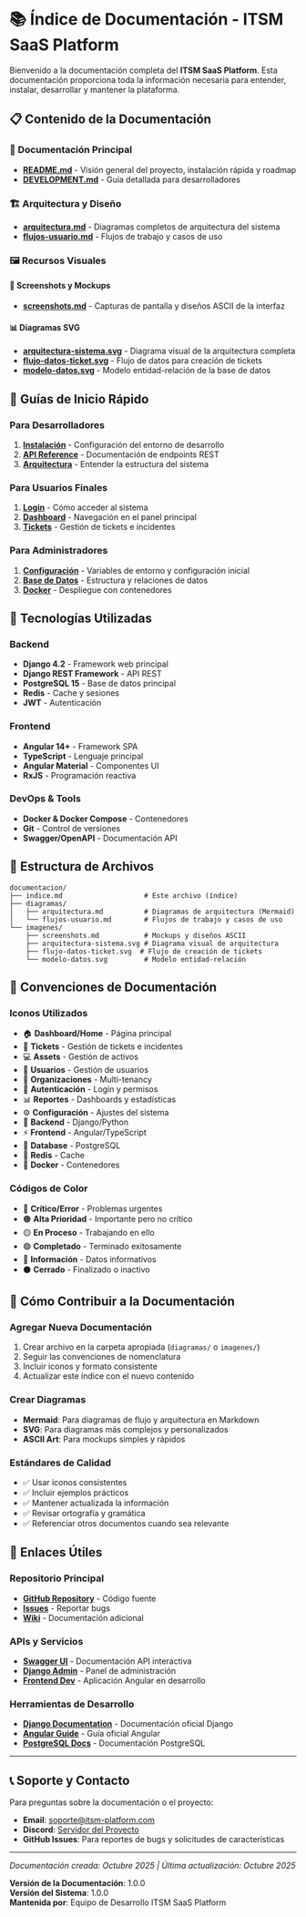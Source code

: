 # 📚 Índice de Documentación - ITSM SaaS Platform

Bienvenido a la documentación completa del **ITSM SaaS Platform**. Esta documentación proporciona toda la información necesaria para entender, instalar, desarrollar y mantener la plataforma.

## 📋 Contenido de la Documentación

### 📖 Documentación Principal

- **[README.md](../README.md)** - Visión general del proyecto, instalación rápida y roadmap
- **[DEVELOPMENT.md](../docs/DEVELOPMENT.md)** - Guía detallada para desarrolladores

### 🏗️ Arquitectura y Diseño

- **[arquitectura.md](./diagramas/arquitectura.md)** - Diagramas completos de arquitectura del sistema
- **[flujos-usuario.md](./diagramas/flujos-usuario.md)** - Flujos de trabajo y casos de uso

### 🖼️ Recursos Visuales

#### 📸 Screenshots y Mockups

- **[screenshots.md](./imagenes/screenshots.md)** - Capturas de pantalla y diseños ASCII de la interfaz

#### 📊 Diagramas SVG

- **[arquitectura-sistema.svg](./imagenes/arquitectura-sistema.svg)** - Diagrama visual de la arquitectura completa
- **[flujo-datos-ticket.svg](./imagenes/flujo-datos-ticket.svg)** - Flujo de datos para creación de tickets
- **[modelo-datos.svg](./imagenes/modelo-datos.svg)** - Modelo entidad-relación de la base de datos

## 🎯 Guías de Inicio Rápido

### Para Desarrolladores

1. **[Instalación](../README.md#-instalación)** - Configuración del entorno de desarrollo
2. **[API Reference](../README.md#-endpoints-de-la-api)** - Documentación de endpoints REST
3. **[Arquitectura](./diagramas/arquitectura.md#arquitectura-de-alto-nivel)** - Entender la estructura del sistema

### Para Usuarios Finales

1. **[Login](./imagenes/screenshots.md#-página-de-login)** - Cómo acceder al sistema
2. **[Dashboard](./imagenes/screenshots.md#-dashboard-principal)** - Navegación en el panel principal
3. **[Tickets](./imagenes/screenshots.md#-formulario-de-creación-de-ticket)** - Gestión de tickets e incidentes

### Para Administradores

1. **[Configuración](../README.md#-configuración)** - Variables de entorno y configuración inicial
2. **[Base de Datos](./imagenes/modelo-datos.svg)** - Estructura y relaciones de datos
3. **[Docker](../README.md#-docker)** - Despliegue con contenedores

## 🔧 Tecnologías Utilizadas

### Backend

- **Django 4.2** - Framework web principal
- **Django REST Framework** - API REST
- **PostgreSQL 15** - Base de datos principal
- **Redis** - Cache y sesiones
- **JWT** - Autenticación

### Frontend

- **Angular 14+** - Framework SPA
- **TypeScript** - Lenguaje principal
- **Angular Material** - Componentes UI
- **RxJS** - Programación reactiva

### DevOps & Tools

- **Docker & Docker Compose** - Contenedores
- **Git** - Control de versiones
- **Swagger/OpenAPI** - Documentación API

## 📁 Estructura de Archivos

```
documentacion/
├── indice.md                    # Este archivo (índice)
├── diagramas/
│   ├── arquitectura.md          # Diagramas de arquitectura (Mermaid)
│   └── flujos-usuario.md        # Flujos de trabajo y casos de uso
└── imagenes/
    ├── screenshots.md           # Mockups y diseños ASCII
    ├── arquitectura-sistema.svg # Diagrama visual de arquitectura
    ├── flujo-datos-ticket.svg  # Flujo de creación de tickets
    └── modelo-datos.svg         # Modelo entidad-relación
```

## 🎨 Convenciones de Documentación

### Iconos Utilizados

- 🏠 **Dashboard/Home** - Página principal
- 🎫 **Tickets** - Gestión de tickets e incidentes
- 💻 **Assets** - Gestión de activos
- 👤 **Usuarios** - Gestión de usuarios
- 🏢 **Organizaciones** - Multi-tenancy
- 🔐 **Autenticación** - Login y permisos
- 📊 **Reportes** - Dashboards y estadísticas
- ⚙️ **Configuración** - Ajustes del sistema
- 🐍 **Backend** - Django/Python
- ⚡ **Frontend** - Angular/TypeScript
- 🐘 **Database** - PostgreSQL
- 🔴 **Redis** - Cache
- 🐳 **Docker** - Contenedores

### Códigos de Color

- 🔴 **Crítico/Error** - Problemas urgentes
- 🟠 **Alta Prioridad** - Importante pero no crítico
- 🟡 **En Proceso** - Trabajando en ello
- 🟢 **Completado** - Terminado exitosamente
- 🔵 **Información** - Datos informativos
- ⚫ **Cerrado** - Finalizado o inactivo

## 📝 Cómo Contribuir a la Documentación

### Agregar Nueva Documentación

1. Crear archivo en la carpeta apropiada (`diagramas/` o `imagenes/`)
2. Seguir las convenciones de nomenclatura
3. Incluir iconos y formato consistente
4. Actualizar este índice con el nuevo contenido

### Crear Diagramas

- **Mermaid**: Para diagramas de flujo y arquitectura en Markdown
- **SVG**: Para diagramas más complejos y personalizados
- **ASCII Art**: Para mockups simples y rápidos

### Estándares de Calidad

- ✅ Usar iconos consistentes
- ✅ Incluir ejemplos prácticos
- ✅ Mantener actualizada la información
- ✅ Revisar ortografía y gramática
- ✅ Referenciar otros documentos cuando sea relevante

## 🔗 Enlaces Útiles

### Repositorio Principal

- **[GitHub Repository](https://github.com/usuario/itsm-saas-platform)** - Código fuente
- **[Issues](https://github.com/usuario/itsm-saas-platform/issues)** - Reportar bugs
- **[Wiki](https://github.com/usuario/itsm-saas-platform/wiki)** - Documentación adicional

### APIs y Servicios

- **[Swagger UI](http://localhost:8000/swagger/)** - Documentación API interactiva
- **[Django Admin](http://localhost:8000/admin/)** - Panel de administración
- **[Frontend Dev](http://localhost:4200/)** - Aplicación Angular en desarrollo

### Herramientas de Desarrollo

- **[Django Documentation](https://docs.djangoproject.com/)** - Documentación oficial Django
- **[Angular Guide](https://angular.io/guide/setup-local)** - Guía oficial Angular
- **[PostgreSQL Docs](https://www.postgresql.org/docs/)** - Documentación PostgreSQL

---

## 📞 Soporte y Contacto

Para preguntas sobre la documentación o el proyecto:

- **Email**: soporte@itsm-platform.com
- **Discord**: [Servidor del Proyecto](https://discord.gg/itsm-platform)
- **GitHub Issues**: Para reportes de bugs y solicitudes de características

---

_Documentación creada: Octubre 2025 | Última actualización: Octubre 2025_

**Versión de la Documentación**: 1.0.0  
**Versión del Sistema**: 1.0.0  
**Mantenida por**: Equipo de Desarrollo ITSM SaaS Platform
